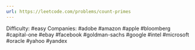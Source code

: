 ```yaml
---
url: https://leetcode.com/problems/count-primes
---
```


Difficulty: #easy
Companies: #adobe #amazon #apple #bloomberg #capital-one #ebay #facebook #goldman-sachs #google #intel #microsoft #oracle #yahoo #yandex